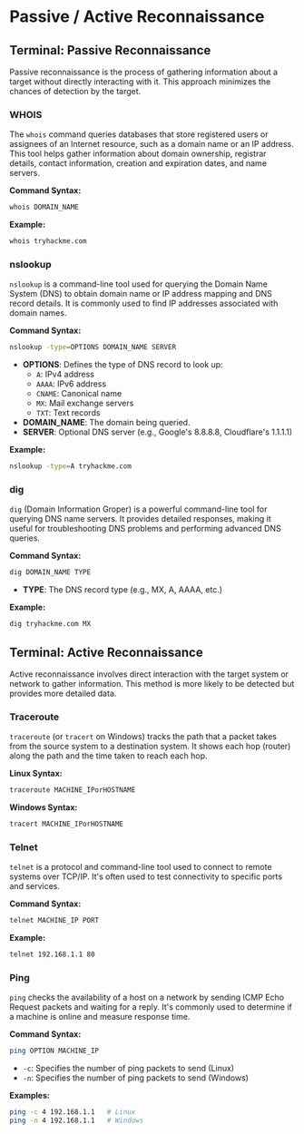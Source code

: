 # Passive / Active Reconnaissance

## Terminal: Passive Reconnaissance

Passive reconnaissance is the process of gathering information about a target without directly interacting with it. This approach minimizes the chances of detection by the target.

### WHOIS

The `whois` command queries databases that store registered users or assignees of an Internet resource, such as a domain name or an IP address. This tool helps gather information about domain ownership, registrar details, contact information, creation and expiration dates, and name servers.

**Command Syntax:**
```bash
whois DOMAIN_NAME
```

**Example:**
```bash
whois tryhackme.com
```

### nslookup

`nslookup` is a command-line tool used for querying the Domain Name System (DNS) to obtain domain name or IP address mapping and DNS record details. It is commonly used to find IP addresses associated with domain names.

**Command Syntax:**
```bash
nslookup -type=OPTIONS DOMAIN_NAME SERVER
```

- **OPTIONS**: Defines the type of DNS record to look up:
  - `A`: IPv4 address
  - `AAAA`: IPv6 address
  - `CNAME`: Canonical name
  - `MX`: Mail exchange servers
  - `TXT`: Text records
- **DOMAIN_NAME**: The domain being queried.
- **SERVER**: Optional DNS server (e.g., Google's 8.8.8.8, Cloudflare's 1.1.1.1)

**Example:**
```bash
nslookup -type=A tryhackme.com
```

### dig

`dig` (Domain Information Groper) is a powerful command-line tool for querying DNS name servers. It provides detailed responses, making it useful for troubleshooting DNS problems and performing advanced DNS queries.

**Command Syntax:**
```bash
dig DOMAIN_NAME TYPE
```

- **TYPE**: The DNS record type (e.g., MX, A, AAAA, etc.)

**Example:**
```bash
dig tryhackme.com MX
```

## Terminal: Active Reconnaissance

Active reconnaissance involves direct interaction with the target system or network to gather information. This method is more likely to be detected but provides more detailed data.

### Traceroute

`traceroute` (or `tracert` on Windows) tracks the path that a packet takes from the source system to a destination system. It shows each hop (router) along the path and the time taken to reach each hop.

**Linux Syntax:**
```bash
traceroute MACHINE_IPorHOSTNAME
```

**Windows Syntax:**
```bash
tracert MACHINE_IPorHOSTNAME
```

### Telnet

`telnet` is a protocol and command-line tool used to connect to remote systems over TCP/IP. It's often used to test connectivity to specific ports and services.

**Command Syntax:**
```bash
telnet MACHINE_IP PORT
```

**Example:**
```bash
telnet 192.168.1.1 80
```

### Ping

`ping` checks the availability of a host on a network by sending ICMP Echo Request packets and waiting for a reply. It's commonly used to determine if a machine is online and measure response time.

**Command Syntax:**
```bash
ping OPTION MACHINE_IP
```

- `-c`: Specifies the number of ping packets to send (Linux)
- `-n`: Specifies the number of ping packets to send (Windows)

**Examples:**
```bash
ping -c 4 192.168.1.1   # Linux
ping -n 4 192.168.1.1   # Windows
```
